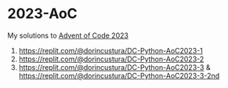 # 2023-AoC

My solutions to [Advent of Code 2023](https://adventofcode.com/2023)

1. https://replit.com/@dorincustura/DC-Python-AoC2023-1
2. https://replit.com/@dorincustura/DC-Python-AoC2023-2
3. https://replit.com/@dorincustura/DC-Python-AoC2023-3 & https://replit.com/@dorincustura/DC-Python-AoC2023-3-2nd
